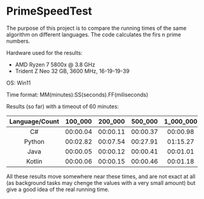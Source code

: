 # PrimeSpeedTest

The purpose of this project is to compare the running times of the same algorithm on different languages. The code calculates the firs n prime numbers.

Hardware used for the results:
 - AMD Ryzen 7 5800x @ 3.8 GHz
 - Trident Z Neo 32 GB, 3600 MHz, 16-19-19-39

OS: Win11

Time format: MM(minutes):SS(seconds).FF(miliseconds)

Results (so far) with a timeout of 60 minutes:

Language/Count | 100_000  | 200_000  | 500_000  | 1_000_000  | 2_000_000  | 5_000_000  | 10_000_000  | 20_000_000  | 50_000_000  | 100_000_000 | 200_000_000 
:-------------:|:--------:|:--------:|:--------:|:----------:|:----------:|:----------:|:-----------:|:-----------:|:-----------:|:-----------:|:-----------:
C#             |00:00.04  |00:00.11  |00:00.37  |00:00.98    |00:02.60    |00:09.65    |00:26.17     |01:11.06     |04:27.53     |12:12.13     |33:27.67     
Python         |00:02.82  |00:07.54  |00:27.91  |01:15.27    |03:23.32    |-           |-            |-            |-            |-            |-            
Java           |00:00.05  |00:00.12  |00:00.41  |00:01.01    |00:02.72    |00:09.94    |00:26.77     |01:12.40     |04:31.81     |-            |-            
Kotlin         |00:00.06  |00:00.15  |00:00.46  |00:01.18    |00:03.10    |00:11.30    |00:30.45     |01:22.61     |05:08.30     |13:52.78     |-

All these results move somewhere near these times, and are not exact at all (as background tasks may chenge the values with a very small amount) but give a good idea of the real running time.
